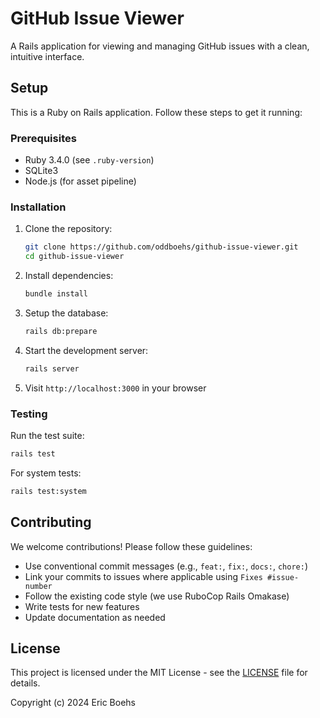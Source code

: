 # GitHub Issue Viewer

A Rails application for viewing and managing GitHub issues with a clean, intuitive interface.

## Setup

This is a Ruby on Rails application. Follow these steps to get it running:

### Prerequisites

- Ruby 3.4.0 (see `.ruby-version`)
- SQLite3
- Node.js (for asset pipeline)

### Installation

1. Clone the repository:
   ```bash
   git clone https://github.com/oddboehs/github-issue-viewer.git
   cd github-issue-viewer
   ```

2. Install dependencies:
   ```bash
   bundle install
   ```

3. Setup the database:
   ```bash
   rails db:prepare
   ```

4. Start the development server:
   ```bash
   rails server
   ```

5. Visit `http://localhost:3000` in your browser

### Testing

Run the test suite:
```bash
rails test
```

For system tests:
```bash
rails test:system
```

## Contributing

We welcome contributions! Please follow these guidelines:

- Use conventional commit messages (e.g., `feat:`, `fix:`, `docs:`, `chore:`)
- Link your commits to issues where applicable using `Fixes #issue-number`
- Follow the existing code style (we use RuboCop Rails Omakase)
- Write tests for new features
- Update documentation as needed

## License

This project is licensed under the MIT License - see the [LICENSE](LICENSE) file for details.

Copyright (c) 2024 Eric Boehs

